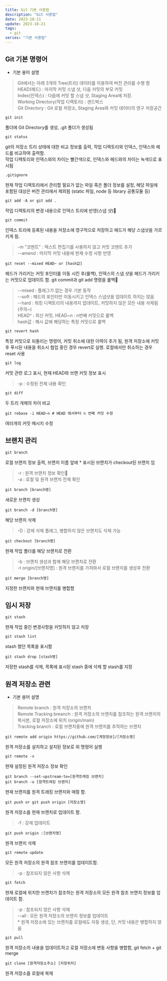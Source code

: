 ```yaml
---
title: Git 기본 사용법
description: "Git 사용법"
date: 2023-10-21
update: 2023-10-21
tags:
  - git
series: "기본 사용법"
---
```


## Git 기본 명령어
- 기본 용어 설명
> Git에서는 아래 3개의 Tree(트리) 데이터를 이용하여 버전 관리를 수행 함
<br/> HEAD(헤드) : 마지막 커밋 스냅 샷, 다음 커밋의 부모 커밋
<br/> Index(인덱스) : 다음에 커밋 할 스냅 샷, Staging Area에 저장.
<br/> Working Directory(작업 디렉토리) : 샌드박스
<br/> Git Directory : Git 로컬 저장소, Staging Area와 커밋 데이터의 영구 저장공간

```
git init
```
폴더에 Git Directory를 생성, .git 폴더가 생성됨

```
git status
```
git의 저장소 트리 상태에 대한 비교 정보를 출력, 작업 디렉토리와 인덱스, 인덱스와 헤드를 비교하여 출력함.
<br> 작업 디렉토리와 인덱스와의 차이는 빨간색으로, 인덱스와 헤드와의 차이는 녹색으로 표시됨

```
.gitignore
```
현재 작업 디렉토리에서 관리할 필요가 없는 파일 혹은 폴더 정보를 설정, 해당 파일에 포함된 대상은 버전 관리에서 제외됨
(static 파일, node 등 library 공통모듈 등)

```
git add -A or git add .
```
작업 디렉토리의 변경 내용으로 인덱스 트리에 반영(스냅 샷)

```
git commit
```
인덱스 트리에 등록된 내용을 저장소에 영구적으로 저장하고 헤드가 해당 스냅샷을 가르키게 됨.
> -m "코멘트" : 텍스트 편집기를 사용하지 않고 커밋 코멘트 추가
<br/> --amend : 마지막 커밋 내용에 현재 수정 사항 반영

```
git reset --mixed HEAD~ or [hash값]
```
헤드가 가리키는 커밋 포인터를 이동 시킨 후(롤백), 인덱스의 스냅 샷을 헤드가 가리키는 커밋으로 업데이트 함. git commit과 git add 명령을 롤백 
> --mixed : 플래그가 없는 경우 기본 동작
<br/> --soft : 헤드의 포인터만 이동시키고 인덱스 스냅샷을 업데이트 하지는 않음
<br/> --hard : 워킹 디렉토리의 내용까지 업데이트, 커밋하지 않은 모든 내용 삭제됨 (주의~)
<br/> HEAD^ : 최신 커밋, HEAD~n : n번째 커밋으로 롤백
<br/> hash값 : 해시 값에 해당하는 특정 커밋으로 롤백

```
git revert hash
```
특정 커밋으로 되돌리는 명령어, 커밋 취소에 대한 이력이 추가 됨, 원격 저장소에 커밋 후 푸시된 내용을 취소시 협업 중인 경우 revert로 실행. 로컬에서만 취소하는 경우 reset 사용

```
git log
```
커밋 관련 로그 표시, 현재 HEAD와 브랜 커밋 정보 표시
> -p : 수정된 전체 내용 확인

```
git diff
```
두 트리 개체의 차이 비교
> 

```
git rebase -i HEAD~n # HEAD 에서부터 n 번째 커밋 수정
```
여러개의 커밋 메시지 수정


## 브랜치 관리

```
git branch
```
로컬 브랜치 정보 출력, 브랜치 이름 앞에 * 표시된 브랜치가 checkout된 브랜치 임
> -r : 원격 브랜치 정보 확인
<br/> -a : 로컬 및 원격 브랜치 전체 확인 

```
git branch [branch명]
```
새로운 브랜치 생성

```
git branch -d [branch명]
```
해당 브랜치 삭제
> -D : 강제 삭제 플래그, 병합하지 않은 브랜치도 삭제 가능

```
git checkout [branch명]
```
현재 작업 폴더를 해당 브랜치로 전환
> -b : 브랜치 생성과 함께 해당 브랜치로 전환
<br/> -t origin/[브랜치명] : 원격 브랜치를 가져와서 로컬 브랜치를 생성후 전환

```
git merge [branch명]
```
지정한 브랜치와 현재 브랜치를 병합함


## 임시 저장

```
git stash
```
현재 작업 중인 변경사항을 커밋하지 않고 저장
```
git stash list
```
stash 했던 목록을 표시함
```
git stash drop [stash명]
```
저장한 stash를 삭제, 목록에 표시된 stash 중에 삭제 할 stash를 지정 


## 원격 저장소 관련

- 기본 용어 설명

> Remote branch : 원격 저장소의 브랜치 
<br/> Remote Tracking breanch : 원격 저장소의 브랜치를 참조하는 원격 브랜치의 복사본, 로컬 저장소에 위치 (origin/main)
<br/> Tracking branch : 로컬 브랜치중에 원격 브랜치를 추적하는 브랜치

```
git remote add origin https://github.com/[계정정보]/[저장소명]
```
원격 저장소를 설치하고 설치된 정보로 위 명령어 실행

```
git remote -v
```
현재 설정된 원격 저장소 정보 확인

```
git branch --set-upstream-to=[원격트래킹 브랜치]
git branch -u [원격트래킹 브랜치]
```
현재 브랜치를 원격 트래킹 브랜치와 매핑 함.

```
git push or git push origin [저장소명]
```

원격 저장소를 현재 브랜치로 업데이트 함.
>-f : 강제 업데이트

```
git push origin :[브랜치명]
```

원격 브랜치 삭제

```
git remote update
```
모든 원격 저장소의 원격 참조 브랜치를 업데이트함. 
> -p : 참조되지 않은 사항 삭제

```
git fetch
```
현재 로컬에 위치한 브랜치가 참조하는 원격 저장소의 모든 원격 참조 브랜치 정보를 업데이트 함.
> -p : 참조되지 않은 사항 삭제 
<br/> --all : 모든 원격 저장소의 브랜치 정보를 업데이트
<br/> * 원격 저장소에 있는 브랜치를 로컬에도 자동 생성, 단, 커밋 내용은 병합하지 않음

```
git pull
```
원격 저장소의 내용을 업데이트하고 로컬 저장소에 변동 사항을 병합함, git fetch + git merge

```
git clone [원격저장소주소] [저장위치]
```
원격 저장소를 로컬에 복제